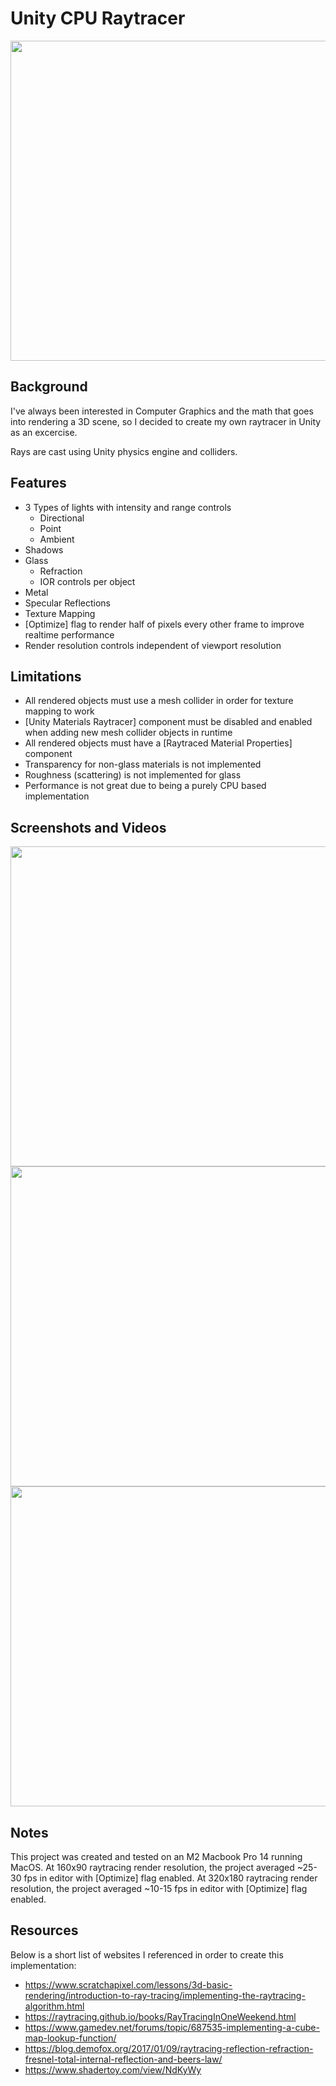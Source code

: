 # Unity CPU Raytracer
<img src="https://github.com/ActualTomato/Raytracing/assets/73549035/03ee6d53-90a7-40a4-b9aa-b6bdf53b3181" width="512">

## Background
I've always been interested in Computer Graphics and the math that goes into rendering a 3D scene, so I decided to create my own raytracer in Unity as an excercise.

Rays are cast using Unity physics engine and colliders.

## Features
* 3 Types of lights with intensity and range controls
  * Directional
  * Point
  * Ambient
* Shadows
* Glass
  * Refraction
  * IOR controls per object
* Metal
* Specular Reflections
* Texture Mapping
* [Optimize] flag to render half of pixels every other frame to improve realtime performance
* Render resolution controls independent of viewport resolution

## Limitations
* All rendered objects must use a mesh collider in order for texture mapping to work
* [Unity Materials Raytracer] component must be disabled and enabled when adding new mesh collider objects in runtime
* All rendered objects must have a [Raytraced Material Properties] component
* Transparency for non-glass materials is not implemented
* Roughness (scattering) is not implemented for glass
* Performance is not great due to being a purely CPU based implementation

## Screenshots and Videos
<img src="https://github.com/ActualTomato/Raytracing/assets/73549035/639618e8-cd2e-4a44-9b7c-5934776578c1" width="512">
<img src="https://github.com/ActualTomato/Raytracing/assets/73549035/ff890995-7b97-4b07-8115-e9a5458ce0b1" width="512">
<img src="https://github.com/ActualTomato/Raytracing/assets/73549035/f5fe7dcf-773d-43c7-8028-f468845ac5c4" width="512">

## Notes
This project was created and tested on an M2 Macbook Pro 14 running MacOS.
At 160x90 raytracing render resolution, the project averaged ~25-30 fps in editor with [Optimize] flag enabled.
At 320x180 raytracing render resolution, the project averaged ~10-15 fps in editor with [Optimize] flag enabled.

## Resources
Below is a short list of websites I referenced in order to create this implementation:
* https://www.scratchapixel.com/lessons/3d-basic-rendering/introduction-to-ray-tracing/implementing-the-raytracing-algorithm.html
* https://raytracing.github.io/books/RayTracingInOneWeekend.html
* https://www.gamedev.net/forums/topic/687535-implementing-a-cube-map-lookup-function/
* https://blog.demofox.org/2017/01/09/raytracing-reflection-refraction-fresnel-total-internal-reflection-and-beers-law/
* https://www.shadertoy.com/view/NdKyWy
